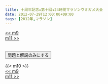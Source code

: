 ```yaml
---
title: 十周年記念★第十回★24時間マラソンウミガメ大会
date: 2012-07-29T12:00:00+09:00
tags: [2012年,マラソン]
---
```

<div class="th_left"><a href="../m9"><< m9</a></div>
<div class="th_right"><a href="../m11">m11 >></a></div>
<br><br>
<script src="../../js/cupsoup.js"></script>
<form>
<input type="button" value="問題と解説のみにする" onClick="toggleCupsoup()">
</form>
{{< m10 >}}
<div class="th_left"><a href="../m9"><< m9</a></div>
<div class="th_right"><a href="../m11">m11 >></a></div>